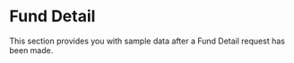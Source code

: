 # Fund Detail

This section provides you with sample data after a Fund Detail request has been made.
